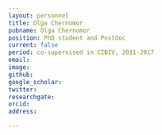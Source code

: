 ```yaml
---
layout: personnel
title: Olga Chernomor
pubname: Olga Chernomor
position: PhD student and Postdoc
current: false
period: co-supervised in CIBIV, 2011-2017
email: 
image: 
github: 
google_scholar: 
twitter: 
researchgate: 
orcid: 
address: 

---
```

